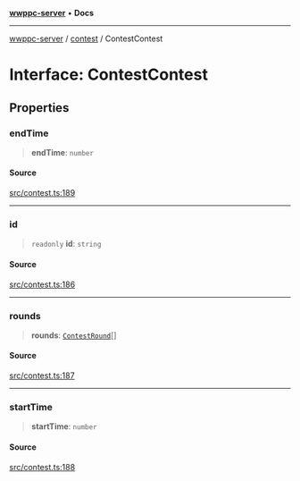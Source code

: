 [**wwppc-server**](../../README.md) • **Docs**

***

[wwppc-server](../../modules.md) / [contest](../README.md) / ContestContest

# Interface: ContestContest

## Properties

### endTime

> **endTime**: `number`

#### Source

[src/contest.ts:189](https://github.com/WWPPC/WWPPC-server/blob/2f411756995c4ec8bd83114e0be6e407a493af19/src/contest.ts#L189)

***

### id

> `readonly` **id**: `string`

#### Source

[src/contest.ts:186](https://github.com/WWPPC/WWPPC-server/blob/2f411756995c4ec8bd83114e0be6e407a493af19/src/contest.ts#L186)

***

### rounds

> **rounds**: [`ContestRound`](ContestRound.md)[]

#### Source

[src/contest.ts:187](https://github.com/WWPPC/WWPPC-server/blob/2f411756995c4ec8bd83114e0be6e407a493af19/src/contest.ts#L187)

***

### startTime

> **startTime**: `number`

#### Source

[src/contest.ts:188](https://github.com/WWPPC/WWPPC-server/blob/2f411756995c4ec8bd83114e0be6e407a493af19/src/contest.ts#L188)
